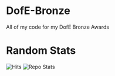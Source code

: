 # DofE-Bronze
All of my code for my DofE Bronze Awards

# Random Stats
![Hits](https://hitcounter.pythonanywhere.com/count/tag.svg?url=https://github.com/gatelogic/DofE-Bronze)
![Repo Stats](https://github-readme-stats.vercel.app/api?username=gatelogic&show_icons=true)
